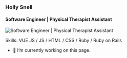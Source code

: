 ### Holly Snell
#### Software Engineer | Physical Therapist Assistant
![Software Engineer | Physical Therapist Assistant](https://media2.giphy.com/media/CWKcLd53mbw0o/giphy.gif)


Skills: VUE JS / JS / HTML / CSS / Ruby / Ruby on Rails

- 🔭 I’m currently working on this page. 
